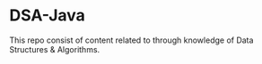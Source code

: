 # DSA-Java
This repo consist of content related to through knowledge of Data Structures &amp; Algorithms.

